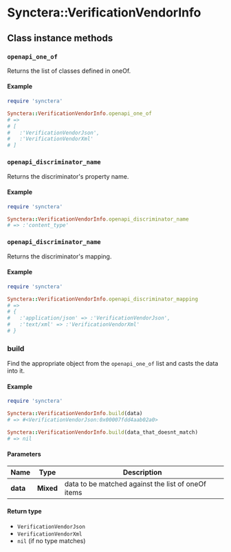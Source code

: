 # Synctera::VerificationVendorInfo

## Class instance methods

### `openapi_one_of`

Returns the list of classes defined in oneOf.

#### Example

```ruby
require 'synctera'

Synctera::VerificationVendorInfo.openapi_one_of
# =>
# [
#   :'VerificationVendorJson',
#   :'VerificationVendorXml'
# ]
```

### `openapi_discriminator_name`

Returns the discriminator's property name.

#### Example

```ruby
require 'synctera'

Synctera::VerificationVendorInfo.openapi_discriminator_name
# => :'content_type'
```

### `openapi_discriminator_name`

Returns the discriminator's mapping.

#### Example

```ruby
require 'synctera'

Synctera::VerificationVendorInfo.openapi_discriminator_mapping
# =>
# {
#   :'application/json' => :'VerificationVendorJson',
#   :'text/xml' => :'VerificationVendorXml'
# }
```

### build

Find the appropriate object from the `openapi_one_of` list and casts the data into it.

#### Example

```ruby
require 'synctera'

Synctera::VerificationVendorInfo.build(data)
# => #<VerificationVendorJson:0x00007fdd4aab02a0>

Synctera::VerificationVendorInfo.build(data_that_doesnt_match)
# => nil
```

#### Parameters

| Name | Type | Description |
| ---- | ---- | ----------- |
| **data** | **Mixed** | data to be matched against the list of oneOf items |

#### Return type

- `VerificationVendorJson`
- `VerificationVendorXml`
- `nil` (if no type matches)

